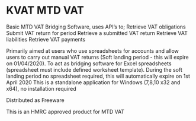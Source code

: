 
# KVAT MTD VAT

Basic MTD VAT Bridging Software, uses API’s to;
Retrieve VAT obligations
Submit VAT return for period
Retrieve a submitted VAT return
Retrieve VAT liabilities
Retrieve VAT payments

Primarily aimed at users who use spreadsheets for accounts and allow users to carry out manual VAT returns (Soft landing period - this will expire on 01/04/2020).
To act as bridging software for Excel spreadsheets (spreadsheet must include defined worksheet template).
During the soft landing period no spreadsheet required, this will automatically expire on 1st April 2020
This is a standalone application for Windows (7,8,10 x32 and x64), no installation required

Distributed as Freeware

This is an HMRC approved product for MTD VAT
